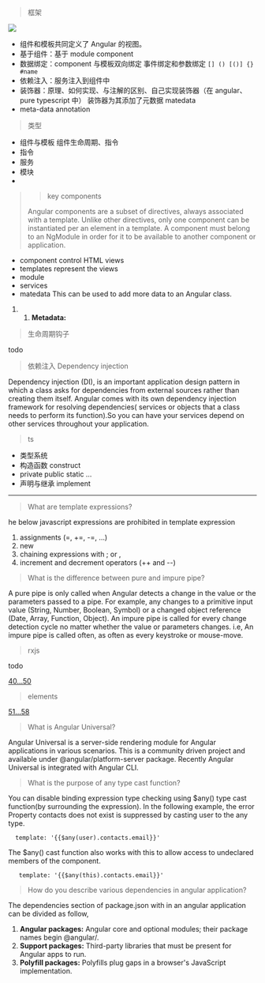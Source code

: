> 框架

![](https://angular.cn/generated/images/guide/architecture/overview2.png)

- 组件和模板共同定义了 Angular 的视图。
- 基于组件：基于 module component
- 数据绑定：component 与模板双向绑定 事件绑定和参数绑定
  `[] () [()] {} #name`
- 依赖注入：服务注入到组件中
- 装饰器：原理、如何实现、与注解的区别、自己实现装饰器（在 angular、pure typescript 中）
  装饰器为其添加了元数据 matedata
- meta-data annotation

> 类型

- 组件与模板 组件生命周期、指令
- 指令
- 服务
- 模块
-

> > key components
>
> Angular components are a subset of directives, always associated with a template. Unlike other directives, only one component can be instantiated per an element in a template. A component must belong to an NgModule in order for it to be available to another component or application.

- component control HTML views
- templates represent the views
- module
- services
- matedata This can be used to add more data to an Angular class.

1. 1. **Metadata:**

> 生命周期钩子

todo

> 依赖注入 Dependency injection

Dependency injection (DI), is an important application design pattern in which a class asks for dependencies from external sources rather than creating them itself. Angular comes with its own dependency injection framework for resolving dependencies( services or objects that a class needs to perform its function).So you can have your services depend on other services throughout your application.

> ts

- 类型系统
- 构造函数 construct
- private public static …
- 声明与继承 implement

---

> What are template expressions?

he below javascript expressions are prohibited in template expression

1. assignments (=, +=, -=, ...)
2. new
3. chaining expressions with ; or ,
4. increment and decrement operators (++ and --)

> What is the difference between pure and impure pipe?

A pure pipe is only called when Angular detects a change in the value or the parameters passed to a pipe. For example, any changes to a primitive input value (String, Number, Boolean, Symbol) or a changed object reference (Date, Array, Function, Object). An impure pipe is called for every change detection cycle no matter whether the value or parameters changes. i.e, An impure pipe is called often, as often as every keystroke or mouse-move.

> rxjs

todo

[40…50](https://github.com/sudheerj/angular-interview-questions#what-is-rxjs)

> elements

[51…58](#)

> What is Angular Universal?

Angular Universal is a server-side rendering module for Angular applications in various scenarios. This is a community driven project and available under @angular/platform-server package. Recently Angular Universal is integrated with Angular CLI.

> What is the purpose of any type cast function?

You can disable binding expression type checking using \$any() type cast function(by surrounding the expression). In the following example, the error Property contacts does not exist is suppressed by casting user to the any type.

```
  template: '{{$any(user).contacts.email}}'
```

The \$any() cast function also works with this to allow access to undeclared members of the component.

```
   template: '{{$any(this).contacts.email}}'
```

> How do you describe various dependencies in angular application?

The dependencies section of package.json with in an angular application can be divided as follow,

1. **Angular packages:** Angular core and optional modules; their package names begin @angular/.
2. **Support packages:** Third-party libraries that must be present for Angular apps to run.
3. **Polyfill packages:** Polyfills plug gaps in a browser's JavaScript implementation.
